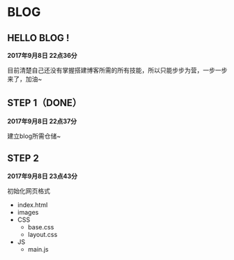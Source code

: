 # BLOG

## HELLO BLOG !

**2017年9月8日 22点36分**

目前清楚自己还没有掌握搭建博客所需的所有技能，所以只能步步为营，一步一步来了，加油~

## STEP 1（DONE）

**2017年9月8日 22点37分**

建立blog所需仓储~

## STEP 2

**2017年9月8日 23点43分**

初始化网页格式

+ index.html
+ images
+ CSS
  - base.css
  - layout.css
+ JS
  - main.js







